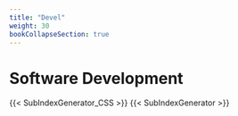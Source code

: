```yaml
---
title: "Devel"
weight: 30
bookCollapseSection: true
---
```


# Software Development

{{< SubIndexGenerator_CSS >}}
{{< SubIndexGenerator >}}
